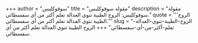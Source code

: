 +++
author = "سوفوكليس"
title = "مقولة سوفوكليس"
description = "مقولة سوفوكليس: الروح الطيبة تنوي العدالة تعلم أكثر من أي سفسطائي."
quote = '''الروح الطيبة تنوي العدالة تعلم أكثر من أي سفسطائي.''' 
slug = "الروح-الطيبة-تنوي-العدالة-تعلم-أكثر-من-أي-سفسطائي"
+++
الروح الطيبة تنوي العدالة تعلم أكثر من أي سفسطائي.

